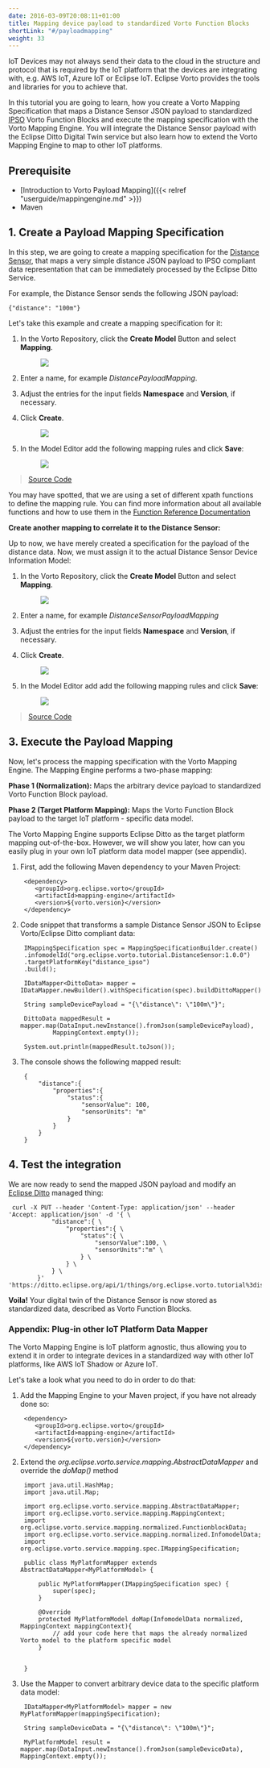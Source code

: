 ```yaml
---
date: 2016-03-09T20:08:11+01:00
title: Mapping device payload to standardized Vorto Function Blocks 
shortLink: "#/payloadmapping"
weight: 33
---
```


IoT Devices may not always send their data to the cloud in the structure and protocol that is required by the IoT platform that the devices are integrating with, e.g. AWS IoT, Azure IoT or Eclipse IoT. Eclipse Vorto provides the tools and libraries for you to achieve that.

In this tutorial you are going to learn, how you create a Vorto Mapping Specification that maps a Distance Sensor JSON payload to standardized [IPSO](https://github.com/IPSO-Alliance/pub) Vorto Function Blocks and execute the mapping specification with the Vorto Mapping Engine. You will integrate the Distance Sensor payload with the Eclipse Ditto Digital Twin service but also learn how to extend the Vorto Mapping Engine to map to other IoT platforms.  

<!--more-->

## Prerequisite

* [Introduction to Vorto Payload Mapping]({{< relref "userguide/mappingengine.md" >}})
* Maven

## 1. Create a Payload Mapping Specification

In this step, we are going to create a mapping specification for the [Distance Sensor](http://vorto.eclipse.org/#/details/org.eclipse.vorto.tutorial/DistanceSensor/1.0.0), that maps a very simple distance JSON payload to IPSO compliant data representation that can be immediately processed by the Eclipse Ditto Service.

For example, the Distance Sensor sends the following JSON payload:
	
	{"distance": "100m"} 

Let's take this example and create a mapping specification for it:

1. In the Vorto Repository, click the **Create Model** Button and select **Mapping**.
	<figure class="screenshot">
	<img src="/images/tutorials/getting_started/create_function_block_designer_btn.png">
	</figure> 
2. Enter a name, for example _DistancePayloadMapping_.
3. Adjust the entries for the input fields **Namespace** and **Version**, if necessary.
4. Click **Create**.
	<figure class="screenshot">
  	<img src="/images/tutorials/payload_mapping/create_mapping_payloadDistanceMapping.png">
	</figure>
5. In the Model Editor add the following mapping rules and click **Save**:

	<figure class="screenshot">
	<img src="/images/tutorials/payload_mapping/edit_mapping.png"> 	
	</figure>
> <a target="_blank" href="http://vorto.eclipse.org/#/details/org.eclipse.vorto.tutorial.mapping/DistancePayloadMapping/1.0.0">Source Code</a>



You may have spotted, that we are using a set of different xpath functions to define the mapping rule. You can find more information about all available functions and how to use them in the [Function Reference Documentation](https://github.com/eclipse/vorto/blob/0.10.0.M4/mapping-engine/docs/built_in_converters.md)

**Create another mapping to correlate it to the Distance Sensor:**

Up to now, we have merely created a specification for the payload of the distance data. Now, we must assign it to the actual Distance Sensor Device Information Model:

1. In the Vorto Repository, click the **Create Model** Button and select **Mapping**.
	<figure class="screenshot">
	<img src="/images/tutorials/getting_started/create_function_block_designer_btn.png">
	</figure> 
2. Enter a name, for example _DistanceSensorPayloadMapping_
3. Adjust the entries for the input fields **Namespace** and **Version**, if necessary.
4. Click **Create**.
	<figure class="screenshot">
  	<img src="/images/tutorials/payload_mapping/create_mapping_payloadDistanceSensorMapping.png">
	</figure>
6. In the Model Editor add add the following mapping rules and click **Save**:

	<figure class="screenshot">
  	<img src="/images/tutorials/payload_mapping/edit_mapping_Sensor.png">
	</figure>
> <a target="_blank" href="http://vorto.eclipse.org/#/details/org.eclipse.vorto.tutorial.mapping/DistanceSensorPayloadMapping/1.0.0">Source Code</a>

## 3. Execute the Payload Mapping 

Now, let's process the mapping specification with the Vorto Mapping Engine. The Mapping Engine performs a two-phase mapping:

**Phase 1 (Normalization):** Maps the arbitrary device payload to standardized Vorto Function Block payload.

**Phase 2 (Target Platform Mapping):** Maps the Vorto Function Block payload to the target IoT platform - specific data model. 

The Vorto Mapping Engine supports Eclipse Ditto as the target platform mapping out-of-the-box. However, we will show you later, how can you easily plug in your own IoT platform data model mapper (see appendix).

1. First, add the following Maven dependency to your Maven Project:

		<dependency>
		   <groupId>org.eclipse.vorto</groupId>
		   <artifactId>mapping-engine</artifactId>
		   <version>${vorto.version}</version>
		</dependency>

2. Code snippet that transforms a sample Distance Sensor JSON to Eclipse Vorto/Eclipse Ditto compliant data:

		IMappingSpecification spec = MappingSpecificationBuilder.create()
		.infomodelId("org.eclipse.vorto.tutorial.DistanceSensor:1.0.0")
		.targetPlatformKey("distance_ipso")
		.build();

		IDataMapper<DittoData> mapper = IDataMapper.newBuilder().withSpecification(spec).buildDittoMapper();

		String sampleDevicePayload = "{\"distance\": \"100m\"}";

		DittoData mappedResult = mapper.map(DataInput.newInstance().fromJson(sampleDevicePayload),
				MappingContext.empty());
		
		System.out.println(mappedResult.toJson());

3. The console shows the following mapped result:

		{
			"distance":{
				"properties":{
					"status":{
						"sensorValue": 100,
						"sensorUnits": "m"
					}
				}
			}
		}
	
## 4. Test the integration

We are now ready to send the mapped JSON payload and modify an [Eclipse Ditto](https://ditto.eclipse.org/) managed thing:

	 curl -X PUT --header 'Content-Type: application/json' --header 'Accept: application/json' -d '{ \ 
	 			"distance":{ \
	 				"properties":{ \ 
	 					"status":{ \ 
	 						"sensorValue":100, \ 
	 						"sensorUnits":"m" \ 
	 					} \ 
	 				} \ 
	 			} \ 
	 		}' 'https://ditto.eclipse.org/api/1/things/org.eclipse.vorto.tutorial%3distancesensor/features'


**Voila!** Your digital twin of the Distance Sensor is now stored as standardized data, described as Vorto Function Blocks. 

### Appendix: Plug-in other IoT Platform Data Mapper

The Vorto Mapping Engine is IoT platform agnostic, thus allowing you to extend it in order to integrate devices in a standardized way with other IoT platforms, like AWS IoT Shadow or Azure IoT. 

Let's take a look what you need to do in order to do that:

1. Add the Mapping Engine to your Maven project, if you have not already done so:

		<dependency>
		   <groupId>org.eclipse.vorto</groupId>
		   <artifactId>mapping-engine</artifactId>
		   <version>${vorto.version}</version>
		</dependency>

2. Extend the *org.eclipse.vorto.service.mapping.AbstractDataMapper* and override the *doMap()* method 

		import java.util.HashMap;
		import java.util.Map;
		
		import org.eclipse.vorto.service.mapping.AbstractDataMapper;
		import org.eclipse.vorto.service.mapping.MappingContext;
		import org.eclipse.vorto.service.mapping.normalized.FunctionblockData;
		import org.eclipse.vorto.service.mapping.normalized.InfomodelData;
		import org.eclipse.vorto.service.mapping.spec.IMappingSpecification;
		
		public class MyPlatformMapper extends AbstractDataMapper<MyPlatformModel> {
			
			public MyPlatformMapper(IMappingSpecification spec) {
				super(spec);
			}
		
			@Override
			protected MyPlatformModel doMap(InfomodelData normalized, MappingContext mappingContext){
				// add your code here that maps the already normalized Vorto model to the platform specific model
			}
			
		
		}

3. Use the Mapper to convert arbitrary device data to the specific platform data model:

		IDataMapper<MyPlatformModel> mapper = new MyPlatformMapper(mappingSpecification);
		
		String sampleDeviceData = "{\"distance\": \"100m\"}";
		
		MyPlatformModel result = mapper.map(DataInput.newInstance().fromJson(sampleDeviceData), MappingContext.empty());

		
